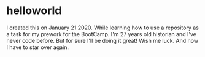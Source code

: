# helloworld
I created this on January 21 2020. While learning how to use a repository as a task for my prework for the BootCamp.
I'm 27 years old historian and I've never code before. But for sure I'll be doing it great! Wish me luck.
And now I have to star over again.
